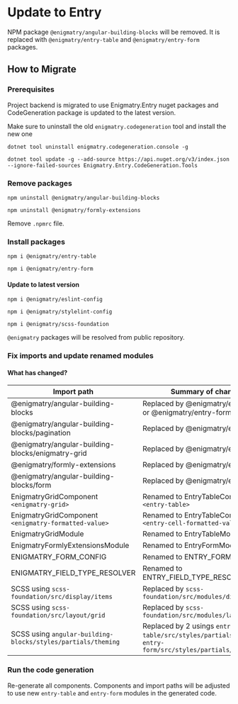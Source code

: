 # Update to Entry

NPM package `@enigmatry/angular-building-blocks` will be removed. It is replaced with `@enigmatry/entry-table` and `@enigmatry/entry-form` packages.

## How to Migrate

### Prerequisites

Project backend is migrated to use Enigmatry.Entry nuget packages and CodeGeneration package is updated to the latest version.

Make sure to uninstall the old `enigmatry.codegeneration` tool and install the new one

```dotnet
dotnet tool uninstall enigmatry.codegeneration.console -g

dotnet tool update -g --add-source https://api.nuget.org/v3/index.json --ignore-failed-sources Enigmatry.Entry.CodeGeneration.Tools
```

### Remove packages

```npm
npm uninstall @enigmatry/angular-building-blocks

npm uninstall @enigmatry/formly-extensions
```

Remove `.npmrc` file.

### Install packages

```npm
npm i @enigmatry/entry-table

npm i @enigmatry/entry-form
```

#### Update to latest version

```npm
npm i @enigmatry/eslint-config

npm i @enigmatry/stylelint-config

npm i @enigmatry/scss-foundation
```

`@enigmatry` packages will be resolved from public repository.

### Fix imports and update renamed modules

#### What has changed?

| Import path | Summary of changes
|-|-|
| @enigmatry/angular-building-blocks | Replaced by @enigmatry/entry-table or @enigmatry/entry-form |
| @enigmatry/angular-building-blocks/pagination | Replaced by @enigmatry/entry-table |
| @enigmatry/angular-building-blocks/enigmatry-grid | Replaced by @enigmatry/entry-table |
| @enigmatry/formly-extensions | Replaced by @enigmatry/entry-form |
| @enigmatry/angular-building-blocks/form | Replaced by @enigmatry/entry-form |
| EnigmatryGridComponent `<enigmatry-grid>` | Renamed to EntryTableComponent `<entry-table>` |
| EnigmatryGridComponent `<enigmatry-formatted-value>` | Renamed to EntryTableComponent `<entry-cell-formatted-value>` |
| EnigmatryGridModule | Renamed to EntryTableModule |
| EnigmatryFormlyExtensionsModule | Renamed to EntryFormModule |
| ENIGMATRY_FORM_CONFIG | Renamed to ENTRY_FORM_CONFIG |
| ENIGMATRY_FIELD_TYPE_RESOLVER | Renamed to ENTRY_FIELD_TYPE_RESOLVER |
| SCSS using `scss-foundation/src/display/items` | Replaced by `scss-foundation/src/modules/display/items` |
| SCSS using `scss-foundation/src/layout/grid` | Replaced by `scss-foundation/src/modules/layout/grid` |
| SCSS using `angular-building-blocks/styles/partials/theming` | Replaced by 2 usings `entry-table/src/styles/partials/theming` & `entry-form/src/styles/partials/theming` |

### Run the code generation

Re-generate all components. Components and import paths will be adjusted to use new `entry-table` and `entry-form` modules in the generated code.
